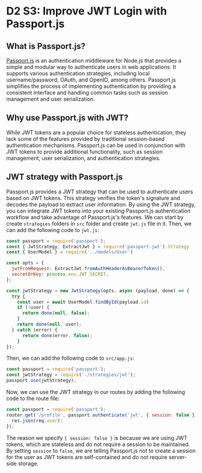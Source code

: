 # D2 S3: Improve JWT Login with Passport.js

## What is Passport.js?
[Passport.js](https://www.passportjs.org/) is an authentication middleware for Node.js that provides a simple and modular way to authenticate users in web applications. It supports various authentication strategies, including local username/password, OAuth, and OpenID, among others.
Passport.js simplifies the process of implementing authentication by providing a consistent interface and handling common tasks such as session management and user serialization.

## Why use Passport.js with JWT?
While JWT tokens are a popular choice for stateless authentication, they lack some of the features provided by traditional session-based authentication mechanisms. Passport.js can be used in conjunction with JWT tokens to provide additional functionality, such as session management, user serialization, and authentication strategies.

## JWT strategy with Passport.js
Passport.js provides a JWT strategy that can be used to authenticate users based on JWT tokens. This strategy verifies the token's signature and decodes the payload to extract user information. By using the JWT strategy, you can integrate JWT tokens into your existing Passport.js authentication workflow and take advantage of Passport.js's features.
We can start by create `strategies` folders in `src` folder and create `jwt.js` file in it. Then, we can add the following code to `jwt.js`:

```javascript
const passport = require('passport');
const { JwtStrategy, ExtractJwt } = require('passport-jwt').Strategy
const { UserModel } = require('../models/User')

const opts = {
  jwtFromRequest: ExtractJwt.fromAuthHeaderAsBearerToken(),
  secretOrKey: process.env.JWT_SECRET,
};

const jwtStrategy = new JwtStrategy(opts, async (payload, done) => {
  try {
    const user = await UserModel.findById(payload.id)
    if (!user) {
      return done(null, false);
    }
    return done(null, user);
  } catch (error) {
      return done(error, false);
    }
});
``` 
Then, we can add the following code to `src/app.js`:
```javascript
const passport = require('passport');
const jwtStrategy = require('./strategies/jwt');
passport.use(jwtStrategy);
```
Now, we can use the JWT strategy in our routes by adding the following code to the route file:
```javascript
const passport = require('passport');
router.get('/profile', passport.authenticate('jwt', { session: false }), (req, res) => {
  res.json(req.user);
});
```
The reason we specify `{ session: false }` is because we are using JWT tokens, which are stateless and do not require a session to be maintained.
By setting `session` to `false`, we are telling Passport.js not to create a session for the user as JWT tokens are self-contained and do not require server-side storage.


